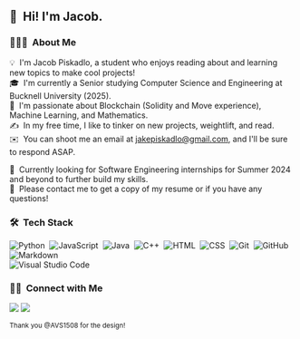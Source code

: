 ## 👋 &nbsp;Hi! I'm Jacob.

### 👨🏻‍💻 &nbsp;About Me

💡 &nbsp;I'm Jacob Piskadlo, a student who enjoys reading about and learning new topics to make cool projects!\
🎓 &nbsp;I'm currently a Senior studying Computer Science and Engineering at Bucknell University (2025).\
🌱 &nbsp;I'm passionate about Blockchain (Solidity and Move experience), Machine Learning, and Mathematics.\
✍️ &nbsp;In my free time, I like to tinker on new projects, weightlift, and read.\
✉️ &nbsp;You can shoot me an email at jakepiskadlo@gmail.com, and I'll be sure to respond ASAP.


:briefcase: &nbsp;Currently looking for Software Engineering internships for Summer 2024 and beyond to further build my skills.\
📄 &nbsp;Please contact me to get a copy of my resume or if you have any questions!

### 🛠 &nbsp;Tech Stack

![Python](https://img.shields.io/badge/-Python-05122A?style=flat&logo=python)&nbsp;
![JavaScript](https://img.shields.io/badge/-JavaScript-05122A?style=flat&logo=javascript)&nbsp;
![Java](https://img.shields.io/badge/-Java-05122A?style=flat&logo=Java&logoColor=FFA518)&nbsp;
![C++](https://img.shields.io/badge/-C++-05122A?style=flat&logo=C%2B%2B&logoColor=00599C)&nbsp;
![HTML](https://img.shields.io/badge/-HTML-05122A?style=flat&logo=HTML5)&nbsp;
![CSS](https://img.shields.io/badge/-CSS-05122A?style=flat&logo=CSS3&logoColor=1572B6)&nbsp;
![Git](https://img.shields.io/badge/-Git-05122A?style=flat&logo=git)&nbsp;
![GitHub](https://img.shields.io/badge/-GitHub-05122A?style=flat&logo=github)&nbsp;
![Markdown](https://img.shields.io/badge/-Markdown-05122A?style=flat&logo=markdown)\
![Visual Studio Code](https://img.shields.io/badge/-Visual%20Studio%20Code-05122A?style=flat&logo=visual-studio-code&logoColor=007ACC)&nbsp;

### 🤝🏻 &nbsp;Connect with Me

<p align="center">

<a href="https://linkedin.com/in/jacob-piskadlo"><img src="https://img.shields.io/badge/-Jacob%20Piskadlo%20-0077B5?style=flat&logo=Linkedin&logoColor=white"/></a>
<a href="jakepiskadlo@gmail.com"><img src="https://img.shields.io/badge/-jakepiskadlo@gmail.com-D14836?style=flat&logo=Gmail&logoColor=white"/></a>

<sub> Thank you @AVS1508 for the design! </sub>
